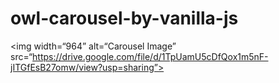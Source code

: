# owl-carousel-by-vanilla-js

<img width=“964” alt=“Carousel Image” src=“https://drive.google.com/file/d/1TpUamU5cDfQox1m5nF-jITGfEsB27omw/view?usp=sharing”>
